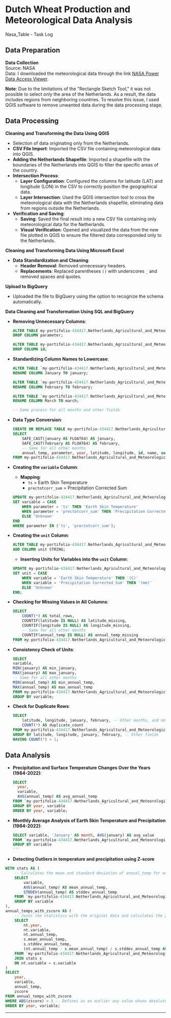 # Dutch Wheat Production and Meteorological Data Analysis

Nasa_Table - Task Log

## Data Preparation

**Data Collection**  
Source: NASA  
Data: I downloaded the meteorological data through the link [NASA Power Data Access Viewer](https://power.larc.nasa.gov/data-access-viewer/).

**Note**: Due to the limitations of the "Rectangle Sketch Tool," it was not possible to select only the area of the Netherlands. As a result, the data includes regions from neighboring countries. To resolve this issue, I used QGIS software to remove unwanted data during the data processing stage.

## Data Processing

**Cleaning and Transforming the Data Using QGIS**  
- Selection of data originating only from the Netherlands.
- **CSV File Import**: Imported the CSV file containing meteorological data into QGIS.
- **Adding the Netherlands Shapefile**: Imported a shapefile with the boundaries of the Netherlands into QGIS to filter the specific areas of the country.
- **Intersection Process**:
  - **Layer Configuration**: Configured the columns for latitude (LAT) and longitude (LON) in the CSV to correctly position the geographical data.
  - **Layer Intersection**: Used the QGIS intersection tool to cross the meteorological data with the Netherlands shapefile, eliminating data from regions outside the Netherlands.
- **Verification and Saving**:
  - **Saving**: Saved the final result into a new CSV file containing only meteorological data for the Netherlands.
  - **Visual Verification**: Opened and visualized the data from the new file plotted in QGIS to ensure the filtered data corresponded only to the Netherlands.

**Cleaning and Transforming Data Using Microsoft Excel**  
- **Data Standardization and Cleaning**:
  - **Header Removal**: Removed unnecessary headers.
  - **Replacements**: Replaced parentheses `()` with underscores `_` and removed spaces and quotes.

**Upload to BigQuery**  
- Uploaded the file to BigQuery using the option to recognize the schema automatically.

**Data Cleaning and Transformation Using SQL and BigQuery**

- **Removing Unnecessary Columns**:
  ```sql
  ALTER TABLE my-portifolio-434417.Netherlands_Agricultural_and_Meteorological_Data.nasa_table
  DROP COLUMN parameter;
  
  ALTER TABLE my-portifolio-434417.Netherlands_Agricultural_and_Meteorological_Data.nasa_table
  DROP COLUMN id;
  ```

- **Standardizing Column Names to Lowercase**:
  ```sql
  ALTER TABLE `my-portifolio-434417.Netherlands_Agricultural_and_Meteorological_Data.nasa_table`
  RENAME COLUMN January TO january;

  ALTER TABLE `my-portifolio-434417.Netherlands_Agricultural_and_Meteorological_Data.nasa_table`
  RENAME COLUMN February TO february;

  ALTER TABLE `my-portifolio-434417.Netherlands_Agricultural_and_Meteorological_Data.nasa_table`
  RENAME COLUMN March TO march;
  
  -- Same process for all months and other fields
  ```

- **Data Type Conversion**:
  ```sql
  CREATE OR REPLACE TABLE my-portifolio-434417.Netherlands_Agricultural_and_Meteorological_Data.nasa_table AS
  SELECT
      SAFE_CAST(january AS FLOAT64) AS january,
      SAFE_CAST(february AS FLOAT64) AS february,
      -- Same for all other months
      annual_temp, parameter, year, latitude, longitude, id, name, source
  FROM my-portifolio-434417.Netherlands_Agricultural_and_Meteorological_Data.nasa_table;
  ```

- **Creating the `variable` Column**:
  - **Mapping**:
    - `ts` = Earth Skin Temperature  
    - `prectotcorr_sum` = Precipitation Corrected Sum
  ```sql
  UPDATE my-portifolio-434417.Netherlands_Agricultural_and_Meteorological_Data.nasa_table
  SET variable = CASE
      WHEN parameter = 'ts' THEN 'Earth Skin Temperature'
      WHEN parameter = 'prectotcorr_sum' THEN 'Precipitation Corrected Sum'
      ELSE 'Unknown'
  END
  WHERE parameter IN ('ts', 'prectotcorr_sum');
  ```

- **Creating the `unit` Column**:
  ```sql
  ALTER TABLE my-portifolio-434417.Netherlands_Agricultural_and_Meteorological_Data.nasa_table
  ADD COLUMN unit STRING;
  ```

  - **Inserting Units for Variables into the `unit` Column**:
  ```sql
  UPDATE my-portifolio-434417.Netherlands_Agricultural_and_Meteorological_Data.nasa_table
  SET unit = CASE
      WHEN variable = 'Earth Skin Temperature' THEN '(C)'
      WHEN variable = 'Precipitation Corrected Sum' THEN '(mm)'
      ELSE 'Unknown'
  END;
  ```

- **Checking for Missing Values in All Columns**:
  ```sql
  SELECT
      COUNT(*) AS total_rows,
      COUNTIF(latitude IS NULL) AS latitude_missing,
      COUNTIF(longitude IS NULL) AS longitude_missing,
      -- Same for all other months
      COUNTIF(annual_temp IS NULL) AS annual_temp_missing
  FROM my-portifolio-434417.Netherlands_Agricultural_and_Meteorological_Data.nasa_table;
  ```

- **Consistency Check of Units**:
  ```sql
  SELECT
  variable,
  MIN(january) AS min_january,
  MAX(january) AS max_january,
  -- Same for all other months
  MIN(annual_temp) AS min_annual_temp,
  MAX(annual_temp) AS max_annual_temp
  FROM my-portifolio-434417.Netherlands_Agricultural_and_Meteorological_Data.nasa_table
  GROUP BY variable;
  ```

- **Check for Duplicate Rows**:
  ```sql
  SELECT
      latitude, longitude, january, february, -- Other months, and more fields
      COUNT(*) AS duplicate_count
  FROM my-portifolio-434417.Netherlands_Agricultural_and_Meteorological_Data.nasa_table
  GROUP BY latitude, longitude, january, february, -- Other fields
  HAVING COUNT(*) > 1;
  ```

## Data Analysis
- **Precipitation and Surface Temperature Changes Over the Years (1984-2022)**:
  ```sql
  SELECT
    year,
    variable,
    AVG(annual_temp) AS avg_annual_temp
  FROM `my-portifolio-434417.Netherlands_Agricultural_and_Meteorological_Data.nasa_table`
  GROUP BY year, variable
  ORDER BY year, variable;
  ```

- **Monthly Average Analysis of Earth Skin Temperature and Precipitation (1984-2022)**:
  ```sql
  SELECT variable, 'January' AS month, AVG(january) AS avg_value
  FROM `my-portifolio-434417.Netherlands_Agricultural_and_Meteorological_Data.nasa_table`
  GROUP BY variable
  '''
- **Detecting Outliers in temperature and precipitation using Z-score**
```sql
WITH stats AS (
    -- Calculates the mean and standard deviation of annual_temp for each variable
    SELECT
        variable,
        AVG(annual_temp) AS mean_annual_temp,
        STDDEV(annual_temp) AS stddev_annual_temp
    FROM `my-portifolio-434417.Netherlands_Agricultural_and_Meteorological_Data.nasa_table`
    GROUP BY variable
),
annual_temps_with_zscore AS (
    -- Joins the statistics with the original data and calculates the Z-score
    SELECT
        nt.year,
        nt.variable,
        nt.annual_temp,
        s.mean_annual_temp,
        s.stddev_annual_temp,
        (nt.annual_temp - s.mean_annual_temp) / s.stddev_annual_temp AS zscore
    FROM `my-portifolio-434417.Netherlands_Agricultural_and_Meteorological_Data.nasa_table` nt
    JOIN stats s
    ON nt.variable = s.variable
)
SELECT
    year,
    variable,
    annual_temp,
    zscore
FROM annual_temps_with_zscore
WHERE ABS(zscore) > 3 -- Defines as an outlier any value whose absolute Z-score is greater than 3
ORDER BY year, variable;
```



 

---


